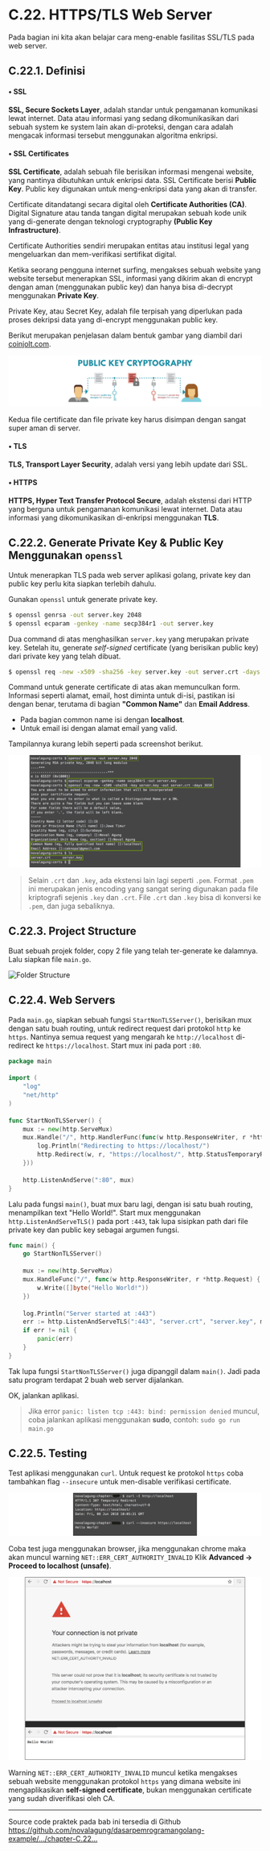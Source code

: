# C.22. HTTPS/TLS Web Server

Pada bagian ini kita akan belajar cara meng-enable fasilitas SSL/TLS pada web server.

## C.22.1. Definisi

#### • SSL

**SSL, Secure Sockets Layer**, adalah standar untuk pengamanan komunikasi lewat internet. Data atau informasi yang sedang dikomunikasikan dari sebuah system ke system lain akan di-proteksi, dengan cara adalah mengacak informasi tersebut menggunakan algoritma enkripsi.

#### • SSL Certificates

**SSL Certificate**, adalah sebuah file berisikan informasi mengenai website, yang nantinya dibutuhkan untuk enkripsi data. SSL Certificate berisi **Public Key**. Public key digunakan untuk meng-enkripsi data yang akan di transfer.

Certificate ditandatangi secara digital oleh **Certificate Authorities (CA)**. Digital Signature atau tanda tangan digital merupakan sebuah kode unik yang di-generate dengan teknologi cryptography **(Public Key Infrastructure)**.

Certificate Authorities sendiri merupakan entitas atau institusi legal yang mengeluarkan dan mem-verifikasi sertifikat digital.

Ketika seorang pengguna internet surfing, mengakses sebuah website yang website tersebut menerapkan SSL, informasi yang dikirim akan di encrypt dengan aman (menggunakan public key) dan hanya bisa di-decrypt menggunakan **Private Key**.

Private Key, atau Secret Key, adalah file terpisah yang diperlukan pada proses dekripsi data yang di-encrypt menggunakan public key.

Berikut merupakan penjelasan dalam bentuk gambar yang diambil dari [coinjolt.com](https://coinjolt.com/what-is-a-public-and-private-key/).

![Anatomy](images/C.22_1_public_and_private_key.png)

Kedua file certificate dan file private key harus disimpan dengan sangat super aman di server.

#### • TLS

**TLS, Transport Layer Security**, adalah versi yang lebih update dari SSL.

#### • HTTPS

**HTTPS, Hyper Text Transfer Protocol Secure**, adalah ekstensi dari HTTP yang berguna untuk pengamanan komunikasi lewat internet. Data atau informasi yang dikomunikasikan di-enkripsi menggunakan **TLS**.

## C.22.2. Generate Private Key & Public Key Menggunakan `openssl`

Untuk menerapkan TLS pada web server aplikasi golang, private key dan public key perlu kita siapkan terlebih dahulu. 

Gunakan `openssl` untuk generate private key.

```bash
$ openssl genrsa -out server.key 2048
$ openssl ecparam -genkey -name secp384r1 -out server.key
```

Dua command di atas menghasilkan `server.key` yang merupakan private key. Setelah itu, generate *self-signed* certificate (yang berisikan public key) dari private key yang telah dibuat.

```bash
$ openssl req -new -x509 -sha256 -key server.key -out server.crt -days 3650
```

Command untuk generate certificate di atas akan memunculkan form. Informasi seperti alamat, email, host diminta untuk di-isi, pastikan isi dengan benar, terutama di bagian **"Common Name"** dan **Email Address**. 

 - Pada bagian common name isi dengan **localhost**.
 - Untuk email isi dengan alamat email yang valid.

Tampilannya kurang lebih seperti pada screenshot berikut.

![Generate private key and certificate](images/C.22_1.1_public_and_private_key.png)

> Selain `.crt` dan `.key`, ada ekstensi lain lagi seperti `.pem`. Format `.pem` ini merupakan jenis encoding yang sangat sering digunakan pada file kriptografi sejenis `.key` dan `.crt`. File `.crt` dan `.key` bisa di konversi ke `.pem`, dan juga sebaliknya.

<!-- ## C.22.3 Generate Private Key & Public Key Menggunakan `generate_cert.go` -->

<!-- Golang menyediakan file [generate_cert.go](https://golang.org/src/crypto/tls/generate_cert.go) berada dalam `$GOROOT/src/crypto/tls`. File tersebut bisa digunakan juga untuk generate private key dan certificate. -->

<!-- ```bash
$ export GOBIN=$GOPATH/bin
$ cd $GOROOT/src/crypto/tls
$ go install generate_cert.go

$ cd $GOPATH/src/your/project
$ generate_cert -host localhost -ca
``` -->

<!-- Hasil command tersebut adalah dua buah file, `key.pem` yang merupakan private key, dan file *self-signed* certificate `cert.pem`. Kedua file tersebut ekstensinya adalah `.pem`, berbeda dengan hasil generate menggunakan `openssl`. Format `.pem` adalah jenis encoding yang sangat sering digunakan pada file kriptografi sejenis `.key` dan `.crt`. -->

<!-- > File `.crt` dan `.key` bisa di konversi ke `.pem`, dan juga sebaliknya. -->

<!-- Silakan pilih salah satu cara yang pembaca sukai. -->

## C.22.3. Project Structure

Buat sebuah projek folder, copy 2 file yang telah ter-generate ke dalamnya. Lalu siapkan file `main.go`.

![Folder Structure](images/C.22_2_structure.png)

## C.22.4. Web Servers

Pada `main.go`, siapkan sebuah fungsi `StartNonTLSServer()`, berisikan mux dengan satu buah routing, untuk redirect request dari protokol `http` ke `https`. Nantinya semua request yang mengarah ke `http://localhost` di-redirect ke `https://localhost`. Start mux ini pada port `:80`.

```go
package main

import (
    "log"
    "net/http"
)

func StartNonTLSServer() {
    mux := new(http.ServeMux)
    mux.Handle("/", http.HandlerFunc(func(w http.ResponseWriter, r *http.Request) {
        log.Println("Redirecting to https://localhost/")
        http.Redirect(w, r, "https://localhost/", http.StatusTemporaryRedirect)
    }))

    http.ListenAndServe(":80", mux)
}
```

Lalu pada fungsi `main()`, buat mux baru lagi, dengan isi satu buah routing, menampilkan text "Hello World!". Start mux menggunakan `http.ListenAndServeTLS()` pada port `:443`, tak lupa sisipkan path dari file private key dan public key sebagai argumen fungsi.

```go
func main() {
    go StartNonTLSServer()

    mux := new(http.ServeMux)
    mux.HandleFunc("/", func(w http.ResponseWriter, r *http.Request) {
        w.Write([]byte("Hello World!"))
    })

    log.Println("Server started at :443")
    err := http.ListenAndServeTLS(":443", "server.crt", "server.key", mux)
    if err != nil {
        panic(err)
    }
}
```

Tak lupa fungsi `StartNonTLSServer()` juga dipanggil dalam `main()`. Jadi pada satu program terdapat 2 buah web server dijalankan.

OK, jalankan aplikasi.

> Jika error `panic: listen tcp :443: bind: permission denied` muncul, coba jalankan aplikasi menggunakan **sudo**, contoh: `sudo go run main.go`

## C.22.5. Testing

Test aplikasi menggunakan `curl`. Untuk request ke protokol `https` coba tambahkan flag `--insecure` untuk men-disable verifikasi certificate.

![curl example](images/C.22_3_curl_example.png)

Coba test juga menggunakan browser, jika menggunakan chrome maka akan muncul warning `NET::ERR_CERT_AUTHORITY_INVALID` Klik **Advanced → Proceed to localhost (unsafe)**.

![browser example](images/C.22_4_browser_example.png)

Warning `NET::ERR_CERT_AUTHORITY_INVALID` muncul ketika mengakses sebuah website menggunakan protokol `https` yang dimana website ini mengaplikasikan **self-signed certificate**, bukan menggunakan certificate yang sudah diverifikasi oleh CA.

---

<div class="source-code-link">
    <div class="source-code-link-message">Source code praktek pada bab ini tersedia di Github</div>
    <a href="https://github.com/novalagung/dasarpemrogramangolang-example/tree/master/chapter-C.22-https-tls">https://github.com/novalagung/dasarpemrogramangolang-example/.../chapter-C.22...</a>
</div>
